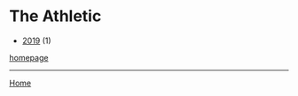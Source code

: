 # The Athletic

  * [2019](./the-athletic-2019.md) (1)

[homepage](https://theathletic.com/)

----

[Home](../index.md)
